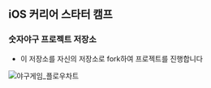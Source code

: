 
## iOS 커리어 스타터 캠프

### 숫자야구 프로젝트 저장소

- 이 저장소를 자신의 저장소로 fork하여 프로젝트를 진행합니다

![야구게임_플로우차트](https://user-images.githubusercontent.com/69520548/153142265-04a76173-0db5-435a-beda-0600b8fb2b5c.png)
